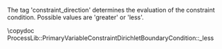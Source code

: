 The tag 'constraint_direction' determines the evaluation of the constraint
condition. Possible values are 'greater' or 'less'.

\copydoc ProcessLib::PrimaryVariableConstraintDirichletBoundaryCondition::_less

